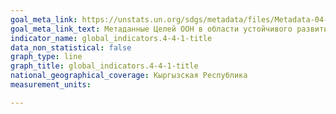 ```yaml
---
goal_meta_link: https://unstats.un.org/sdgs/metadata/files/Metadata-04-04-01.pdf
goal_meta_link_text: Метаданные Целей ООН в области устойчивого развития (PDF 866КБ)
indicator_name: global_indicators.4-4-1-title
data_non_statistical: false
graph_type: line
graph_title: global_indicators.4-4-1-title
national_geographical_coverage: Кыргызская Республика
measurement_units: 

---
```

